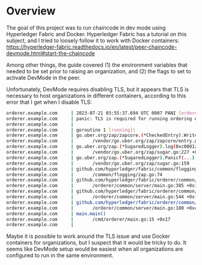 # Overview
The goal of this project was to run chaincode in dev mode using Hyperledger Fabric and Docker.
Hyperledger Fabric has a tutorial on this subject, and I tried to loosely follow it to work with Docker containers: https://hyperledger-fabric.readthedocs.io/en/latest/peer-chaincode-devmode.html#start-the-chaincode

Among other things, the guide covered (1) the environment variables that needed to be set prior to raising an organization, and (2) the flags to set to activate DevMode in the peer.

Unfortunately, DevMode requires disabling TLS, but it appears that TLS is necessary to host organizations in different containers, according to this error that I get when I disable TLS:
```bash
orderer.example.com     | 2023-07-21 03:55:37.694 UTC 0007 PANI [orderer.common.server] reuseListener -> TLS is required for running ordering nodes of cluster type.
orderer.example.com     | panic: TLS is required for running ordering nodes of cluster type.
orderer.example.com     | 
orderer.example.com     | goroutine 1 [running]:
orderer.example.com     | go.uber.org/zap/zapcore.(*CheckedEntry).Write(0xc000022000, {0x0, 0x0, 0x0})
orderer.example.com     |       /vendor/go.uber.org/zap/zapcore/entry.go:232 +0x44c
orderer.example.com     | go.uber.org/zap.(*SugaredLogger).log(0xc000123278, 0x4, {0x10d2dd7?, 0xc000344de8?}, {0x0?, 0xf49040?, 0xc000299770?}, {0x0, 0x0, 0x0})
orderer.example.com     |       /vendor/go.uber.org/zap/sugar.go:227 +0xee
orderer.example.com     | go.uber.org/zap.(*SugaredLogger).Panicf(...)
orderer.example.com     |       /vendor/go.uber.org/zap/sugar.go:159
orderer.example.com     | github.com/hyperledger/fabric/common/flogging.(*FabricLogger).Panicf(...)
orderer.example.com     |       /common/flogging/zap.go:74
orderer.example.com     | github.com/hyperledger/fabric/orderer/common/server.reuseListener(0xc0003a7400)
orderer.example.com     |       /orderer/common/server/main.go:385 +0x13f
orderer.example.com     | github.com/hyperledger/fabric/orderer/common/server.initializeClusterClientConfig(0xc0003a7400)
orderer.example.com     |       /orderer/common/server/main.go:544 +0xf2
orderer.example.com     | github.com/hyperledger/fabric/orderer/common/server.Main()
orderer.example.com     |       /orderer/common/server/main.go:180 +0xc45
orderer.example.com     | main.main()
orderer.example.com     |       /cmd/orderer/main.go:15 +0x17
orderer.example.com     | 
``` 

Maybe it is possible to work around the TLS issue and use Docker containers for organizations, but I suspect that it would be tricky to do. It seems like DevMode setup would be easiest when all organizations are configured to run in the same environment. 

